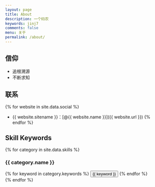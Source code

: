 ```yaml
---
layout: page
title: About
description: 一个码农
keywords: jinj7
comments: false
menu: 关于
permalink: /about/
---
```


## 信仰

* 追根溯源
* 不断求知

## 联系

{% for website in site.data.social %}
* {{ website.sitename }}：[@{{ website.name }}]({{ website.url }})
{% endfor %}

## Skill Keywords

{% for category in site.data.skills %}
### {{ category.name }}
<div class="btn-inline">
{% for keyword in category.keywords %}
<button class="btn btn-outline" type="button">{{ keyword }}</button>
{% endfor %}
</div>
{% endfor %}
